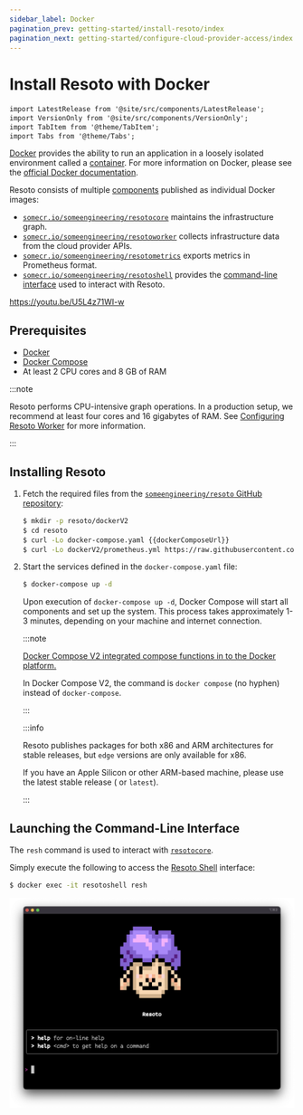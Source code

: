 ```yaml
---
sidebar_label: Docker
pagination_prev: getting-started/install-resoto/index
pagination_next: getting-started/configure-cloud-provider-access/index
---
```


# Install Resoto with Docker

```mdx-code-block
import LatestRelease from '@site/src/components/LatestRelease';
import VersionOnly from '@site/src/components/VersionOnly';
import TabItem from '@theme/TabItem';
import Tabs from '@theme/Tabs';
```

[Docker](https://docker.com) provides the ability to run an application in a loosely isolated environment called a [container](https://docs.docker.com/get-started/overview#containers). For more information on Docker, please see the [official Docker documentation](https://docs.docker.com).

Resoto consists of multiple [components](../../reference/components/index.md) published as individual Docker images:

- [`somecr.io/someengineering/resotocore`](https://hub.docker.com/repository/docker/someengineering/resotocore) maintains the infrastructure graph.
- [`somecr.io/someengineering/resotoworker`](https://hub.docker.com/repository/docker/someengineering/resotoworker) collects infrastructure data from the cloud provider APIs.
- [`somecr.io/someengineering/resotometrics`](https://hub.docker.com/repository/docker/someengineering/resotometrics) exports metrics in Prometheus format.
- [`somecr.io/someengineering/resotoshell`](https://hub.docker.com/repository/docker/someengineering/resotoshell) provides the [command-line interface](../../reference/cli/index.md) used to interact with Resoto.

https://youtu.be/U5L4z71WI-w

## Prerequisites

- [Docker](https://docs.docker.com/get-started#download-and-install-docker)
- [Docker Compose](https://docs.docker.com/compose/install)
- At least 2 CPU cores and 8 GB of RAM

:::note

Resoto performs CPU-intensive graph operations. In a production setup, we recommend at least four cores and 16 gigabytes of RAM. See [Configuring Resoto Worker](../../reference/configuration/worker.md#multi-core-machines) for more information.

:::

## Installing Resoto

1. Fetch the required files from the [`someengineering/resoto` GitHub repository](https://github.com/someengineering/resoto):

   ```bash
   $ mkdir -p resoto/dockerV2
   $ cd resoto
   $ curl -Lo docker-compose.yaml {{dockerComposeUrl}}
   $ curl -Lo dockerV2/prometheus.yml https://raw.githubusercontent.com/someengineering/resoto/{{repoBranch}}/dockerV2/prometheus.yml
   ```

2. Start the services defined in the `docker-compose.yaml` file:

   ```bash
   $ docker-compose up -d
   ```

   Upon execution of `docker-compose up -d`, Docker Compose will start all components and set up the system. This process takes approximately 1-3 minutes, depending on your machine and internet connection.

   :::note

   [Docker Compose V2 integrated compose functions in to the Docker platform.](https://docs.docker.com/compose/#compose-v2-and-the-new-docker-compose-command)

   In Docker Compose V2, the command is `docker compose` (no hyphen) instead of `docker-compose`.

   :::

   <VersionOnly allowed="current">

   :::info

   Resoto publishes packages for both x86 and ARM architectures for stable releases, but `edge` versions are only available for x86.

   If you have an Apple Silicon or other ARM-based machine, please use the latest stable release (<LatestRelease /> or `latest`).

   :::

   </VersionOnly>

## Launching the Command-Line Interface

The `resh` command is used to interact with [`resotocore`](../../reference/components/core.md).

Simply execute the following to access the [Resoto Shell](../../reference/components/shell.md) interface:

```bash
$ docker exec -it resotoshell resh
```

![Resoto Shell](./img/resoto-shell.png)
